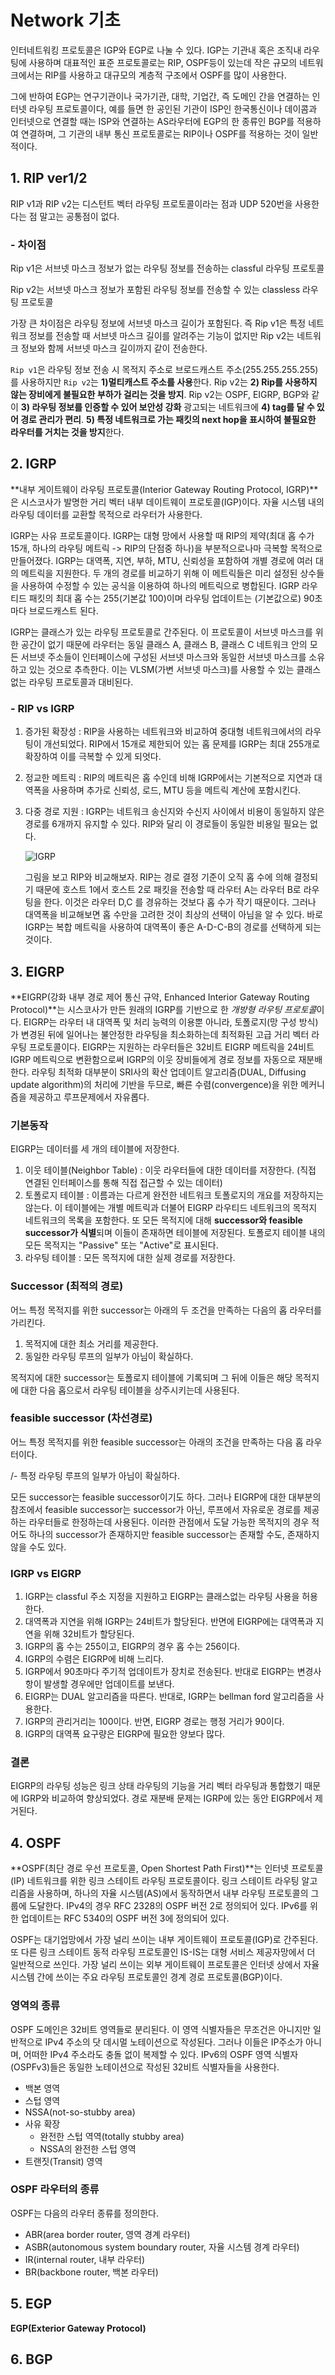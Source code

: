# Network 기초

인터네트워킹 프로토콜은 IGP와 EGP로 나눌  수 있다. IGP는 기관내 혹은 조직내 라우팅에 사용하며 대표적인 표준 프로토콜로는 RIP, OSPF등이 있는데 작은 규모의 네트워크에서는 RIP를 사용하고 대규모의 계층적 구조에서 OSPF를 많이 사용한다.

그에 반하여 EGP는 연구기관이나 국가기관, 대학, 기업간, 즉 도메인 간을 연결하는 인터넷 라우팅 프로토콜이다, 예를 들면 한 공인된 기관이 ISP인 한국통신이나 데이콤과 인터넷으로 연결할 때는 ISP와 연결하는 AS라우터에 EGP의 한 종류인 BGP를 적용하여 연결하며, 그 기관의 내부 통신 프로토콜로는 RIP이나 OSPF를 적용하는 것이 일반적이다.

## 1. RIP ver1/2

RIP v1과 RIP v2는 디스턴트 벡터 라우팅 프로토콜이라는 점과 UDP 520번을 사용한다는 점 말고는 공통점이 없다.

### - 차이점

Rip v1은 서브넷 마스크 정보가 없는 라우팅 정보를 전송하는 classful 라우팅 프로토콜

Rip v2는 서브넷 마스크 정보가 포함된 라우팅 정보를 전송할 수 있는 classless 라우팅 프로토콜

가장 큰 차이점은 라우팅 정보에 서브넷 마스크 길이가 포함된다. 즉 Rip v1은 특정 네트워크 정보를 전송할 때 서브넷 마스크 길이를 알려주는 기능이 없지만 Rip v2는 네트워크 정보와 함께 서브넷 마스크 길이까지 같이 전송한다.

`Rip v1`은 라우팅 정보 전송 시 목적지 주소로 브로드캐스트 주소(255.255.255.255)를 사용하지만 `Rip v2`는 **1)멀티캐스트 주소를 사용**한다. Rip v2는 **2) Rip를 사용하지 않는 장비에게 불필요한 부하가 걸리는 것을 방지**. Rip v2는 OSPF, EIGRP, BGP와 같이 **3) 라우팅 정보를 인증할 수 있어 보안성 강화** 광고되는 네트워크에 **4) tag를 달 수 있어 경로 관리가 편리**.  **5) 특정 네트워크로 가는 패킷의 next hop을 표시하여 불필요한 라우터를 거치는 것을 방지**한다.

## 2. IGRP

**내부 게이트웨이 라우팅 프로토콜(Interior Gateway Routing Protocol, IGRP)**은 시스코사가 발명한 거리 벡터 내부 데이트웨이 프로토콜(IGP)이다. 자율 시스템 내의 라우팅 데이터를 교환할 목적으로 라우터가 사용한다.

IGRP는 사유 프로토콜이다. IGRP는 대형 망에서 사용할 때 RIP의 제약(최대 홉 수가 15개, 하나의 라우팅 메트릭 -> RIP의 단점중 하나)을 부분적으로나마 극복할 목적으로 만들어졌다. IGRP는 대역폭, 지연, 부하, MTU, 신뢰성을 포함하여 개별 경로에 여러 대의 메트릭을 지원한다. 두 개의 경로를 비교하기 위해 이 메트릭들은 미리 설정된 상수들을 사용하여 수정할 수 있는 공식을 이용하여 하나의 메트릭으로 병합된다. IGRP 라우티드 패킷의 최대 홉 수는 255(기본값 100)이며 라우팅 업데이트는 (기본값으로) 90초마다 브로드캐스트 된다.

IGRP는 클래스가 있는 라우팅 프로토콜로 간주된다. 이 프로토콜이 서브넷 마스크를 위한 공간이 없기 때문에 라우터는 동일 클래스 A, 클래스 B, 클래스 C 네트워크 안의 모든 서브넷 주소들이 인터페이스에 구성된 서브넷 마스크와 동일한 서브넷 마스크를 소유하고 있는 것으로 추측한다. 이는 VLSM(가변 서브넷 마스크)를 사용할 수 있는 클래스 없는 라우팅 프로토콜과 대비된다.

### - RIP vs IGRP

1. 증가된 확장성 : RIP을 사용하는 네트워크와 비교하여 중대형 네트워크에서의 라우팅이 개선되었다. RIP에서 15개로 제한되어 있는 홉 문제를 IGRP는 최대 255개로 확장하여 이를 극복할 수 있게 되엇다.

2. 정교한 메트릭 : RIP의 메트릭은 홉 수인데 비해 IGRP에서는 기본적으로 지연과 대역폭을 사용하며 추가로 신뢰성, 로드, MTU 등을 메트릭 계산에 포함시킨다.

3. 다중 경로 지원 : IGRP는 네트워크 송신지와 수신지 사이에서 비용이 동일하지 않은 경로를 6개까지 유지할 수 있다. RIP와 달리 이 경로들이 동일한 비용일 필요는 없다.

   ![IGRP](./imgs/IGRP.PNG)

   그림을 보고 RIP와 비교해보자. RIP는 경로 결정 기준이 오직 홉 수에 의해 결정되기 때문에 호스트 1에서 호스트 2로 패킷을 전송할 때 라우터 A는 라우터 B로 라우팅을 한다. 이것은 라우터 D,C 를 경유하는 것보다 홉 수가 작기 때문이다. 그러나 대역폭을 비교해보면 홉 수만을 고려한 것이 최상의 선택이 아님을 알 수 있다. 바로 IGRP는 복합 메트릭을 사용하여 대역폭이 좋은 A-D-C-B의 경로를 선택하게 되는 것이다.

## 3. EIGRP

**EIGRP(강화 내부 경로 제어 통신 규약, Enhanced Interior Gateway Routing Protocol)**는 시스코사가 만든 원래의 IGRP를 기반으로 한 *개방형 라우팅 프로토콜*이다. EIGRP는 라우터 내 대역폭 및 처리 능력의 이용뿐 아니라, 토폴로지(망 구성 방식)가 변경된 뒤에 일어나는 불안정한 라우팅을 최소화하는데 최적화된 고급 거리 벡터 라우팅 프로토콜이다. EIGRP는 지원하는 라우터들은 32비트 EIGRP 메트릭을 24비트 IGRP 메트릭으로 변환함으로써 IGRP의 이웃 장비들에게 경로 정보를 자동으로 재분배한다. 라우팅 최적화 대부분이 SRI사의 확산 업데이트 알고리즘(DUAL, Diffusing update algorithm)의 처리에 기반을 두므로, 빠른 수렴(convergence)을 위한 메커니즘을 제공하고 루프문제에서 자유롭다.

### 기본동작

EIGRP는 데이터를 세 개의 테이블에 저장한다.

1. 이웃 테이블(Neighbor Table) : 이웃 라우터들에 대한 데이터를 저장한다. (직접 연결된 인터페이스를 통해 직접 접근할 수 있는 데이터)
2. 토폴로지 테이블 : 이름과는 다르게 완전한 네트워크 토폴로지의 개요를 저장하지는 않는다. 이 테이블에는 개별 메트릭과 더불어 EIGRP 라우티드 네트워크의 목적지 네트워크의 목록을 포함한다. 또 모든 목적지에 대해 **successor와 feasible successor가 식별**되며 이들이 존재하면 테이블에 저장된다. 토폴로지 테이블 내의 모든 목적지는 "Passive" 또는 "Active"로 표시된다.
3. 라우팅 테이블 : 모든 목적지에 대한 실제 경로를 저장한다.

### Successor (최적의 경로)

어느 특정 목적지를 위한 successor는 아래의 두 조건을 만족하는 다음의 홉 라우터를 가리킨다.

1. 목적지에 대한 최소 거리를 제공한다.
2. 동일한 라우팅 루프의 일부가 아님이 확실하다.

목적지에 대한 successor는 토폴로지 테이블에 기록되며 그 뒤에 이들은 해당 목적지에 대한 다음 홉으로서 라우팅 테이블을 상주시키는데 사용된다.

### feasible successor (차선경로)

어느 특정 목적지를 위한 feasible successor는 아래의 조건을 만족하는 다음 홉 라우터이다.

/- 특정 라우팅 루프의 일부가 아님이 확실하다.

모든 successor는 feasible successor이기도 하다. 그러나 EIGRP에 대한 대부분의 참조에서 feasible successor는 successor가 아닌, 루프에서 자유로운 경로를 제공하는 라우터들로 한정하는데 사용된다. 이러한 관점에서 도달 가능한 목적지의 경우 적어도 하나의 successor가 존재하지만 feasible successor는 존재할 수도, 존재하지 않을 수도 있다.

### IGRP vs EIGRP

1. IGRP는 classful 주소 지정을 지원하고 EIGRP는 클래스없는 라우팅 사용을 허용한다.
2. 대역폭과 지연을 위해 IGRP는 24비트가 할당된다. 반면에 EIGRP에는 대역폭과 지연을 위해 32비트가 할당된다.
3. IGRP의 홉 수는 255이고, EIGRP의 경우 홉 수는 256이다.
4. IGRP의 수렴은 EIGRP에 비해 느리다.
5. IGRP에서 90초마다 주기적 업데이트가 장치로 전송된다. 반대로 EIGRP는 변경사항이 발생할 경우에만 업데이트를 보낸다.
6. EIGRP는 DUAL 알고리즘을 따른다. 반대로, IGRP는 bellman ford 알고리즘을 사용한다.
7. IGRP의 관리거리는 100이다. 반면, EIGRP 경로는 행정 거리가 90이다.
8. IGRP의 대역폭 요구량은 EIGRP에 필요한 양보다 많다.

### 결론

EIGRP의 라우팅 성능은 링크 상태 라우팅의 기능을 거리 벡터 라우팅과 통합했기 때문에 IGRP와 비교하여 향상되었다. 경로 재분배 문제는 IGRP에 있는 동안 EIGRP에서 제거된다.

## 4. OSPF

**OSPF(최단 경로 우선 프로토콜, Open Shortest Path First)**는 인터넷 프로토콜(IP) 네트워크를 위한 링크 스테이트 라우팅 프로토콜이다. 링크 스테이트 라우팅 알고리즘을 사용하며, 하나의 자율 시스템(AS)에서 동작하면서 내부 라우팅 프로토콜의 그룹에 도달한다. IPv4의 경우 RFC 2328의 OSPF 버전 2로 정의되어 있다. IPv6를 위한 업데이트는 RFC 5340의 OSPF 버전 3에 정의되어 있다.

OSPF는 대기업망에서 가장 널리 쓰이는 내부 게이트웨이 프로토콜(IGP)로 간주된다. 또 다른 링크 스테이트 동적 라우팅 프로토콜인 IS-IS는 대형 서비스 제공자망에서 더 일반적으로 쓰인다. 가장 널리 쓰이는 외부 게이트웨이 프로토콜은 인터넷 상에서 자율 시스템 간에 쓰이는 주요 라우팅 프로토콜인 경계 경로 프로토콜(BGP)이다.

### 영역의 종류

OSPF 도메인은 32비트 영역들로 분리된다. 이 영역 식별자들은 무조건은 아니지만 일반적으로 IPv4 주소의 닷 데시멀 노테이션으로 작성된다. 그러나 이들은 IP주소가 아니며, 어떠한 IPv4 주소라도 충돌 없이 복제할 수 있다. IPv6의 OSPF 영역 식별자(OSPFv3)들은 동일한 노테이션으로 작성된 32비트 식별자들을 사용한다.

- 백본 영역
- 스텁 영역
- NSSA(not-so-stubby area)
- 사유 확장
  + 완전한 스텁 역역(totally stubby area)
  + NSSA의 완전한 스텁 영역
- 트랜짓(Transit) 영역

### OSPF 라우터의 종류

OSPF는 다음의 라우터 종류를 정의한다.

- ABR(area border router, 영역 경계 라우터)
- ASBR(autonomous system boundary router, 자율 시스템 경계 라우터)
- IR(internal router, 내부 라우터)
- BR(backbone router, 백본 라우터)

## 5. EGP

**EGP(Exterior Gateway Protocol)**

## 6. BGP